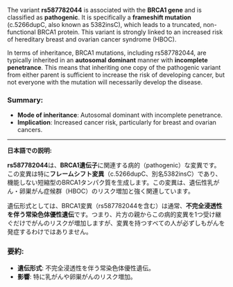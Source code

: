 The variant **rs587782044** is associated with the **BRCA1 gene** and is classified as **pathogenic**. It is specifically a **frameshift mutation** (c.5266dupC, also known as 5382insC), which leads to a truncated, non-functional BRCA1 protein. This variant is strongly linked to an increased risk of hereditary breast and ovarian cancer syndrome (HBOC).

In terms of inheritance, BRCA1 mutations, including rs587782044, are typically inherited in an **autosomal dominant** manner with **incomplete penetrance**. This means that inheriting one copy of the pathogenic variant from either parent is sufficient to increase the risk of developing cancer, but not everyone with the mutation will necessarily develop the disease. 

### Summary:
- **Mode of inheritance**: Autosomal dominant with incomplete penetrance.
- **Implication**: Increased cancer risk, particularly for breast and ovarian cancers.

---

**日本語での説明:**

**rs587782044**は、**BRCA1遺伝子**に関連する病的（pathogenic）な変異です。この変異は特に**フレームシフト変異**（c.5266dupC、別名5382insC）であり、機能しない短縮型のBRCA1タンパク質を生成します。この変異は、遺伝性乳がん・卵巣がん症候群（HBOC）のリスク増加と強く関連しています。

遺伝形式としては、BRCA1変異（rs587782044を含む）は通常、**不完全浸透性を伴う常染色体優性遺伝**です。つまり、片方の親からこの病的変異を1つ受け継ぐだけでがんのリスクが増加しますが、変異を持つすべての人が必ずしもがんを発症するわけではありません。

### 要約:
- **遺伝形式**: 不完全浸透性を伴う常染色体優性遺伝。
- **影響**: 特に乳がんや卵巣がんのリスク増加。